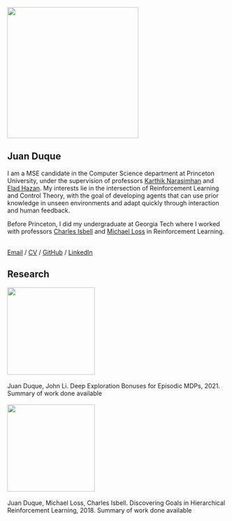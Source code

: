 <head>
  <link href="styles/style.scss" rel="stylesheet" type="text/css">
</head>

<div class="content">
  <img src="https://juanduquevan.github.io/docs/assets/juan_duque_picture.jpg" width="300">
  <div class="text">
    <h2><strong>Juan Duque</strong></h2>
    <p>I am a MSE candidate in the Computer Science department at Princeton University, under the supervision of professors <a href="https://www.cs.princeton.edu/~karthikn/">Karthik Narasimhan</a>       and <a href="https://www.ehazan.com/">Elad Hazan</a>. My interests lie in the intersection of           Reinforcement Learning and Control Theory, with the goal of developing agents that can use               prior knowledge in unseen environments and adapt quickly through interaction and human                   feedback.
    </p>
    <p>
    Before Princeton, I did my undergraduate at Georgia Tech where I worked with professors <a               href="https://www.cc.gatech.edu/fac/Charles.Isbell/">Charles Isbell</a> and <a                           href="https://people.math.gatech.edu/~loss/">Michael Loss</a> in Reinforcement Learning.
    </p> 
    <br>
    <div class="menu">
      <a href="mailto: juduque@princeton.edu">Email</a> / <a href="https://juanduquevan.github.io/docs/assets/Curriculum_Vitae.pdf">CV</a> / <a href="https://github.com/juanduquevan">GitHub</a> / <a href="https://www.linkedin.com/in/juan-duque/">LinkedIn</a>
    </div>
  </div>
  <h2><strong>Research</strong></h2>
  <img src="https://juanduquevan.github.io/docs/assets/Exploration.PNG" width="200">
  <div class="text">
    <br>
    Juan Duque, John Li. Deep Exploration Bonuses for Episodic MDPs, 2021. Summary of work done available 
    <br>
    <br>
  </div>
  <img src="https://juanduquevan.github.io/docs/assets/Goals2.PNG" width="200">
  <div class="text">
    <br>
    Juan Duque, Michael Loss, Charles Isbell. Discovering Goals in Hierarchical
Reinforcement Learning, 2018. Summary of work done available  
  </div>
</div>

